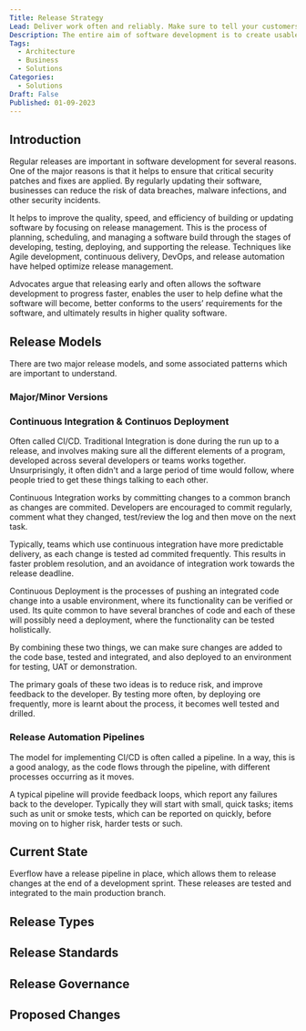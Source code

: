 ```yaml
---
Title: Release Strategy
Lead: Deliver work often and reliably. Make sure to tell your customers!
Description: The entire aim of software development is to create usable features in apps and get them to your customers.
Tags:
  - Architecture
  - Business
  - Solutions
Categories: 
  - Solutions
Draft: False
Published: 01-09-2023
---
```


## Introduction

Regular releases are important in software development for several reasons. One of the major reasons is that it helps to ensure that critical security patches and fixes are applied. By regularly updating their software, businesses can reduce the risk of data breaches, malware infections, and other security incidents.

It helps to improve the quality, speed, and efficiency of building or updating software by focusing on release management. This is the process of planning, scheduling, and managing a software build through the stages of developing, testing, deploying, and supporting the release. Techniques like Agile development, continuous delivery, DevOps, and release automation have helped optimize release management.

Advocates argue that releasing early and often allows the software development to progress faster, enables the user to help define what the software will become, better conforms to the users’ requirements for the software, and ultimately results in higher quality software.

## Release Models

There are two major release models, and some associated patterns which are important to understand.

### Major/Minor Versions

### Continuous Integration & Continuos Deployment

Often called CI/CD. Traditional Integration is done during the run up to a release, and involves making sure all the different elements of a program, developed across several developers or teams works together. Unsurprisingly, it often didn't and a large period of time would follow, where people tried to get these things talking to each other.

Continuous Integration works by committing changes to a common branch as changes are commited. Developers are encouraged to commit regularly, comment what they changed, test/review the log and then move on the next task.

Typically, teams which use continuous integration have more predictable delivery, as each change is tested ad commited frequently. This results in faster problem resolution, and an avoidance of integration work towards the release deadline.

Continuous Deployment is the processes of pushing an integrated code change into a usable environment, where its functionality can be verified or used. Its quite common to have several branches of code and each of these will possibly need a deployment, where the functionality can be tested holistically.

By combining these two things, we can make sure changes are added to the code base, tested and integrated, and also deployed to an environment for testing, UAT or demonstration.

The primary goals of these two ideas is to reduce risk, and improve feedback to the developer. By testing more often, by deploying ore frequently, more is learnt about the process, it becomes well tested and drilled.

### Release Automation Pipelines

The model for implementing CI/CD is often called a pipeline. In a way, this is a good analogy, as the code flows through the pipeline, with different processes occurring as it moves.

A typical pipeline will provide feedback loops, which report any failures back to the developer. Typically they will start with small, quick tasks; items such as unit or smoke tests, which can be reported on quickly, before moving on to higher risk, harder tests or such.

## Current State

Everflow have a release pipeline in place, which allows them to release changes at the end of a development sprint. These releases are tested and integrated to the main production branch.

## Release Types

## Release Standards

## Release Governance

## Proposed Changes
